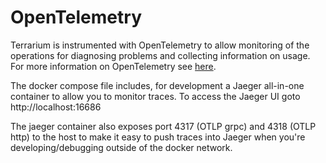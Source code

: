 # OpenTelemetry
Terrarium is instrumented with OpenTelemetry to allow monitoring of the operations for diagnosing problems and collecting information on usage.
For more information on OpenTelemetry see [here](https://opentelemetry.io/).

The docker compose file includes, for development a Jaeger all-in-one container to allow you to monitor traces. 
To access the Jaeger UI goto http://localhost:16686

The jaeger container also exposes port 4317 (OTLP grpc) and 4318 (OTLP http) to the host to make it easy to push traces 
into Jaeger when you're developing/debugging outside of the docker network.